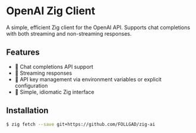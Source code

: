 # OpenAI Zig Client

A simple, efficient Zig client for the OpenAI API. Supports chat completions with both streaming and non-streaming responses.

## Features

- 🚀 Chat completions API support
- 📡 Streaming responses
- 🔑 API key management via environment variables or explicit configuration
- 🧩 Simple, idiomatic Zig interface

## Installation

```sh
$ zig fetch --save git+https://github.com/FOLLGAD/zig-ai
```
